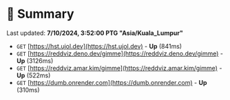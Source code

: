 # 📖 Summary
Last updated: **7/10/2024, 3:52:00 PTG "Asia/Kuala_Lumpur"**

- `GET` [https://hst.ujol.dev](https://hst.ujol.dev) - **Up** (841ms)
- `GET` [https://reddviz.deno.dev/gimme](https://reddviz.deno.dev/gimme) - **Up** (3126ms)
- `GET` [https://reddviz.amar.kim/gimme](https://reddviz.amar.kim/gimme) - **Up** (522ms)
- `GET` [https://dumb.onrender.com](https://dumb.onrender.com) - **Up** (310ms)
